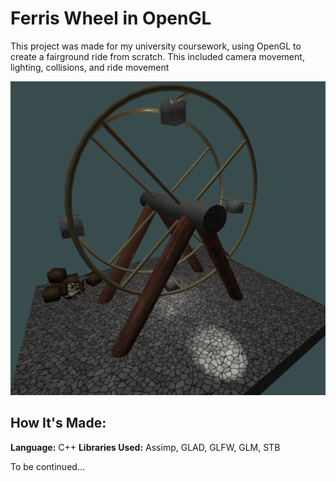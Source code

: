 # Ferris Wheel in OpenGL
This project was made for my university coursework, using OpenGL to create a fairground ride from scratch. This included camera movement, lighting, collisions, and ride movement

![Cover Image](wheel.png)

## How It's Made:
**Language:** C++
**Libraries Used:** Assimp, GLAD, GLFW, GLM, STB

To be continued...


